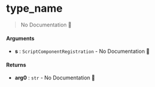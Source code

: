 # type\_name

> No Documentation 🚧

#### Arguments

- **s** : `ScriptComponentRegistration` \- No Documentation 🚧

#### Returns

- **arg0** : `str` \- No Documentation 🚧